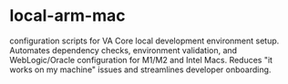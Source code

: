 # local-arm-mac
configuration scripts for VA Core local development environment setup. Automates dependency checks, environment validation, and WebLogic/Oracle configuration for M1/M2 and Intel Macs. Reduces "it works on my machine" issues and streamlines developer onboarding.
